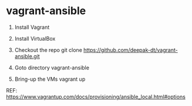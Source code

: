 # vagrant-ansible

1. Install Vagrant

2. Install VirtualBox

3. Checkout the repo
    git clone https://github.com/deepak-dt/vagrant-ansible.git

4. Goto directory vagrant-ansible

5. Bring-up the VMs
    vagrant up
	
REF: https://www.vagrantup.com/docs/provisioning/ansible_local.html#options
